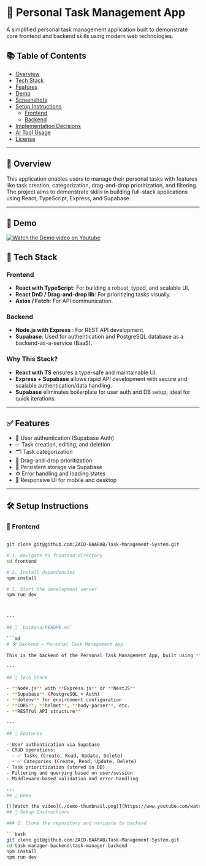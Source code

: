 # 🧠 Personal Task Management App

A simplified personal task management application built to demonstrate core frontend and backend skills using modern web technologies.

## 📚 Table of Contents
- [Overview](#overview)
- [Tech Stack](#tech-stack)
- [Features](#features)
- [Demo](#features)
- [Screenshots](#screenshots)
- [Setup Instructions](#setup-instructions)
  - [Frontend](#demo)
  - [Backend](#backend)
- [Implementation Decisions](#implementation-decisions)
- [AI Tool Usage](#ai-tool-usage)
- [License](#license)

---

## 📌 Overview

This application enables users to manage their personal tasks with features like task creation, categorization, drag-and-drop prioritization, and filtering. The project aims to demonstrate skills in building full-stack applications using React, TypeScript, Express, and Supabase.

---
## 🎥 Demo

[![Watch the Demo video on Youtube](./demo-thumbnail.png)](https://youtu.be/c0BxU14wBQ8)

## 🚀 Tech Stack

### Frontend
- **React with TypeScript**: For building a robust, typed, and scalable UI.
- **React DnD / Drag-and-drop lib**: For prioritizing tasks visually.
- **Axios / Fetch**: For API communication.

### Backend
- **Node.js with Express** : For REST API development.
- **Supabase**: Used for authentication and PostgreSQL database as a backend-as-a-service (BaaS).

### Why This Stack?
- **React with TS** ensures a type-safe and maintainable UI.
- **Express + Supabase** allows rapid API development with secure and scalable authentication/data handling.
- **Supabase** eliminates boilerplate for user auth and DB setup, ideal for quick iterations.

---

## ✅ Features

- 🔐 User authentication (Supabase Auth)
- ✅ Task creation, editing, and deletion
- 🗂️ Task categorization
- 🎯 Drag-and-drop prioritization
- 💾 Persistent storage via Supabase
- ⚙️ Error handling and loading states
- 📱 Responsive UI for mobile and desktop

---


## 🛠 Setup Instructions

### 🔹 Frontend

```bash

git clone git@github.com:ZAID-BAARAB/Task-Management-System.git

# 1. Navigate to frontend directory
cd frontend

# 2. Install dependencies
npm install

# 3. Start the development server
npm run dev



---

## 📁 `backend/README.md`

```md
# 🛠️ Backend – Personal Task Management App

This is the backend of the Personal Task Management App, built using **Node.js**, **Express**, and **Supabase**. It exposes RESTful APIs to manage users, tasks, and categories.

---

## 🚀 Tech Stack

- **Node.js** with **Express.js** or **NestJS**
- **Supabase** (PostgreSQL + Auth)
- **dotenv** for environment configuration
- **CORS**, **helmet**, **body-parser**, etc.
- **RESTful API structure**

---

## 📌 Features

- User authentication via Supabase
- CRUD operations:
  - ✅ Tasks (Create, Read, Update, Delete)
  - ✅ Categories (Create, Read, Update, Delete)
- Task prioritization (stored in DB)
- Filtering and querying based on user/session
- Middleware-based validation and error handling

---
## 🎥 Demo

[![Watch the video](./demo-thumbnail.png)](https://www.youtube.com/watch?v=PX1ToOxt9nY&ab_channel=WardaProd)
## 🔧 Setup Instructions

### 1. Clone the repository and navigate to backend

```bash
git clone git@github.com:ZAID-BAARAB/Task-Management-System.git
cd task-manager-backend\task-manager-backend
npm install
npm run dev
